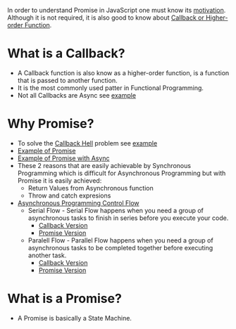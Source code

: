 In order to understand Promise in JavaScript one must know its [motivation](https://www.promisejs.org/). Although it is not required, it is also good to know about [Callback or Higher-order Function](http://javascriptissexy.com/understand-javascript-callback-functions-and-use-them/).

# What is a Callback?
- A Callback function is also know as a higher-order function, is a function that is passed to another function.
- It is the most commonly used patter in Functional Programming.
- Not all Callbacks are Async see [example](examples/1-callback.js)

# Why Promise?
- To solve the [Callback Hell](http://callbackhell.com/) problem see [example](examples/2-callback-hell.js)
- [Example of Promise](examples/3-promise.js)
- [Example of Promise with Async](examples/4-promise-with-async.js)
- These 2 reasons that are easily achievable by Synchronous Programming which is difficult for Asynchronous Programming but with Promise it is easily achieved:
    + Return Values from Asynchronous function
    + Throw and catch expresions
- [Asynchronous Programming Control Flow](http://colintoh.com/blog/staying-sane-with-asynchronous-programming-promises-and-generators#control_flow)
    + Serial Flow - Serial Flow happens when you need a group of asynchronous tasks to finish in series before you execute your code.
        * [Callback Version](examples/5-serial-flow-with-callback.js)
        * [Promise Version](examples/5-serial-flow-with-promise.js)
    + Paralell Flow - Parallel Flow happens when you need a group of asynchronous tasks to be completed together before executing another task.
        * [Callback Version](examples/6-parallel-flow-with-callback.js)
        * [Promise Version](examples/6-parallel-flow-with-promise.js)

# What is a Promise?
- A Promise is basically a State Machine.
